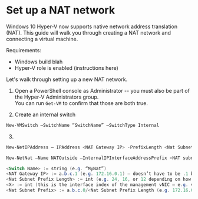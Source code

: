 # Set up a NAT network

Windows 10 Hyper-V now supports native network address translation (NAT).  This guide will walk you through creating a NAT network and connecting a virtual machine.

Requirements:
* Windows build blah
* Hyper-V role is enabled (instructions here)

Let's walk through setting up a new NAT network.

1.  Open a PowerShell console as Administrator -- you must also be part of the Hyper-V Administrators group.  
  You can run `Get-VM` to confirm that those are both true.

2. Create an internal switch  
  
  ``` PowerShell
  New-VMSwitch –SwitchName “SwitchName” –SwitchType Internal
  ```

3. 
  ``` PowerShell
  New-NetIPAddress – IPAddress <NAT Gateway IP> -PrefixLength <Nat Subnet Prefix Length> -InterfaceIndex <X>
  ```

``` PowerShell
New-NetNat –Name NATOutside –InternalIPInterfaceAddressPrefix <NAT subnet prefix>

<Switch Name> := string (e.g. “MyNat”)
<NAT Gateway IP> := a.b.c.1 (e.g. 172.16.0.1) – doesn’t have to be .1 but usually is (based on prefix length) 
<Nat Subnet Prefix Length> := int (e.g. 24, 16, or 12 depending on how many IPs need to be attached to the NAT)
<X> := int (this is the interface index of the management vNIC – e.g. vEthernet (MyNat))
<Nat Subnet Prefix> := a.b.c.0/<Nat Subnet Prefix Length (e.g. 172.16.0.0/24)
```